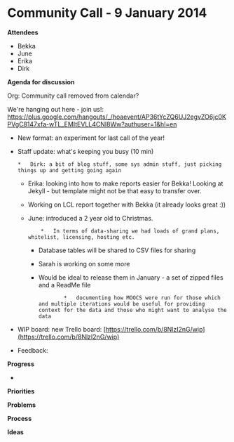 # Community Call - 9 January 2014

**Attendees**

*   Bekka
*   June
*   Erika
*   Dirk

**Agenda for discussion**

Org: Community call removed from calendar?

We're hanging out here - join us!: [](https://plus.google.com/hangouts/_/hoaevent/AP36tYcZQ6UJ2egvZO6jc0KPVgC8147xfa-wTL_EMItEVLL4CNl8Ww?authuser=1&hl=en)https://plus.google.com/hangouts/_/hoaevent/AP36tYcZQ6UJ2egvZO6jc0KPVgC8147xfa-wTL_EMItEVLL4CNl8Ww?authuser=1&hl=en

*   New format: an experiment for last call of the year! 

*   Staff update: what's keeping you busy (10 min)

        *   Dirk: a bit of blog stuff, some sys admin stuff, just picking things up and getting going again
    *   Erika: looking into how to make reports easier for Bekka! Looking at Jekyll - but template might not be that easy to transfer over.

    *   Working on LCL report together with Bekka (it already looks great :))

    *   June: introduced a 2 year old to Christmas. 

                *   In terms of data-sharing we had loads of grand plans, whitelist, licensing, hosting etc.
        *   Database tables will be shared to CSV files for sharing
        *   Sarah is working on some more
        *   Would be ideal to release them in January - a set of zipped files and a ReadMe file

                        *   documenting how MOOCS were run for those which and multiple iterations would be useful for providing context for the data and those who might want to analyse the data

*   WIP board:  new Trello board: [](https://trello.com/b/8NlzI2nG/wip)[https://trello.com/b/8NlzI2nG/wip](https://trello.com/b/8NlzI2nG/wip)
*   Feedback:  

**Progress**

*

**Priorities**

**Problems**

**Process**

**Ideas**
